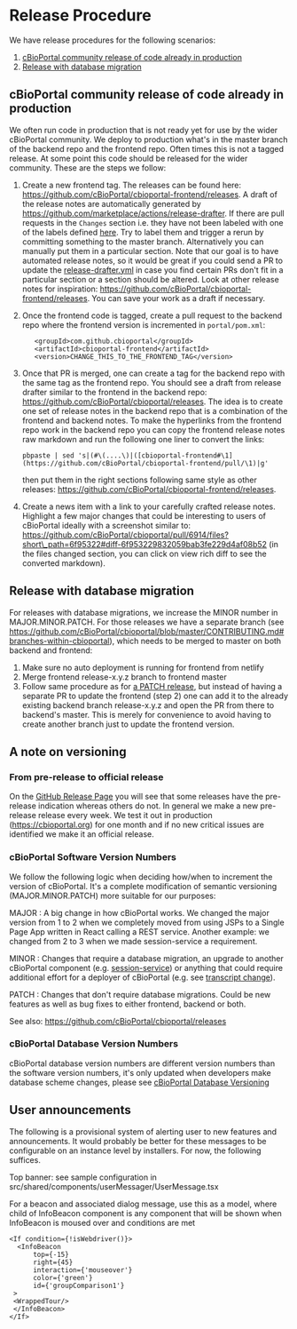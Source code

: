 # Release Procedure

We have release procedures for the following scenarios:

1. [cBioPortal community release of code already in production](Release-Procedure.md#cbioportal-community-release-of-code-already-in-production)
2. [Release with database migration](Release-Procedure.md#release-with-database-migration)

## cBioPortal community release of code already in production

We often run code in production that is not ready yet for use by the wider cBioPortal community. We deploy to production what's in the master branch of the backend repo and the frontend repo. Often times this is not a tagged release. At some point this code should be released for the wider community. These are the steps we follow:

1. Create a new frontend tag. The releases can be found here: https://github.com/cBioPortal/cbioportal-frontend/releases. A draft of the release notes are automatically generated by https://github.com/marketplace/actions/release-drafter. If there are pull requests in the `Changes` section i.e. they have not been labeled with one of the labels defined [here](https://github.com/cBioPortal/cbioportal-frontend/blob/master/.github/release-drafter.yml). Try to label them and trigger a rerun by committing something to the master branch. Alternatively you can manually put them in a particular section. Note that our goal is to have automated release notes, so it would be great if you could send a PR to update the [release-drafter.yml](https://github.com/cBioPortal/cbioportal-frontend/blob/master/.github/release-drafter.yml) in case you find certain PRs don't fit in a particular section or a section should be altered. Look at other release notes for inspiration: https://github.com/cBioPortal/cbioportal-frontend/releases. You can save your work as a draft if necessary.
2.  Once the frontend code is tagged, create a pull request to the backend repo where the frontend version is incremented in `portal/pom.xml`:

    ```
       <groupId>com.github.cbioportal</groupId>
       <artifactId>cbioportal-frontend</artifactId>
       <version>CHANGE_THIS_TO_THE_FRONTEND_TAG</version>
    ```
3.  Once that PR is merged, one can create a tag for the backend repo with the same tag as the frontend repo. You should see a draft from release drafter similar to the frontend in the backend repo: https://github.com/cBioPortal/cbioportal/releases. The idea is to create one set of release notes in the backend repo that is a combination of the frontend and backend notes. To make the hyperlinks from the frontend repo work in the backend repo you can copy the frontend release notes raw markdown and run the following one liner to convert the links:

    ```
    pbpaste | sed 's|(#\(....\)|([cbioportal-frontend#\1](https://github.com/cBioPortal/cbioportal-frontend/pull/\1)|g'
    ```

    then put them in the right sections following same style as other releases: https://github.com/cBioPortal/cbioportal-frontend/releases.
4. Create a news item with a link to your carefully crafted release notes. Highlight a few major changes that could be interesting to users of cBioPortal ideally with a screenshot similar to: https://github.com/cBioPortal/cbioportal/pull/6914/files?short\_path=6f95322#diff-6f953229832059bab3fe229d4af08b52 (in the files changed section, you can click on view rich diff to see the converted markdown).

## Release with database migration

For releases with database migrations, we increase the MINOR number in MAJOR.MINOR.PATCH. For those releases we have a separate branch (see https://github.com/cBioPortal/cbioportal/blob/master/CONTRIBUTING.md#branches-within-cbioportal), which needs to be merged to master on both backend and frontend:

1. Make sure no auto deployment is running for frontend from netlify
2. Merge frontend release-x.y.z branch to frontend master
3. Follow same procedure as for [a PATCH release](Release-Procedure.md#cbioportal-community-release-of-code-already-in-production), but instead of having a separate PR to update the frontend (step 2) one can add it to the already existing backend branch release-x.y.z and open the PR from there to backend's master. This is merely for convenience to avoid having to create another branch just to update the frontend version.

## A note on versioning

### From pre-release to official release

On the [GitHub Release Page](https://github.com/cBioPortal/cbioportal/releases) you will see that some releases have the pre-release indication whereas others do not. In general we make a new pre-release release every week. We test it out in production (https://cbioportal.org) for one month and if no new critical issues are identified we make it an official release.

### cBioPortal Software Version Numbers

We follow the following logic when deciding how/when to increment the version of cBioPortal. It's a complete modification of semantic versioning (MAJOR.MINOR.PATCH) more suitable for our purposes:

MAJOR : A big change in how cBioPortal works. We changed the major version from 1 to 2 when we completely moved from using JSPs to a Single Page App written in React calling a REST service. Another example: we changed from 2 to 3 when we made session-service a requirement.

MINOR : Changes that require a database migration, an upgrade to another cBioPortal component (e.g. [session-service](session-service-working.md)) or anything that could require additional effort for a deployer of cBioPortal (e.g. see [transcript change](https://github.com/cBioPortal/cbioportal-frontend/pull/4350)).

PATCH : Changes that don't require database migrations. Could be new features as well as bug fixes to either frontend, backend or both.

See also: https://github.com/cBioPortal/cbioportal/releases

### cBioPortal Database Version Numbers

cBioPortal database version numbers are different version numbers than the software version numbers, it's only updated when developers make database scheme changes, please see [cBioPortal Database Versioning](Database-Versioning.md)

## User announcements

The following is a provisional system of alerting user to new features and announcements. It would probably be better for these messages to be configurable on an instance level by installers. For now, the following suffices.

Top banner: see sample configuration in src/shared/components/userMessager/UserMessage.tsx

For a beacon and associated dialog message, use this as a model, where child of InfoBeacon component is any component that will be shown when InfoBeacon is moused over and conditions are met

```
<If condition={!isWebdriver()}>
  <InfoBeacon
      top={-15}
      right={45}
      interaction={'mouseover'}
      color={'green'}
      id={'groupComparison1'}
 >
 <WrappedTour/>
 </InfoBeacon>
</If>
```
